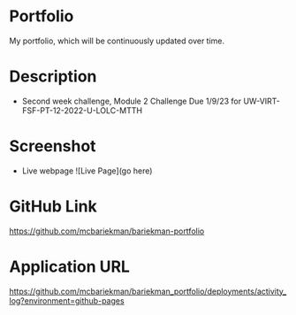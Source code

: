 # Portfolio
My portfolio, which will be continuously updated over time.

# Description
* Second week challenge, Module 2 Challenge Due 1/9/23
for UW-VIRT-FSF-PT-12-2022-U-LOLC-MTTH

# Screenshot
* Live webpage
![Live Page](go here)

# GitHub Link
https://github.com/mcbariekman/bariekman-portfolio

# Application URL
https://github.com/mcbariekman/bariekman_portfolio/deployments/activity_log?environment=github-pages